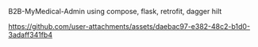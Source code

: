 B2B-MyMedical-Admin using compose, flask, retrofit, dagger hilt

https://github.com/user-attachments/assets/daebac97-e382-48c2-b1d0-3adaff341fb4



